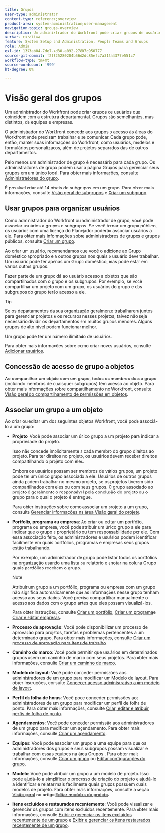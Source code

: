 ```yaml
---
title: Grupos
user-type: administrator
content-type: reference;overview
product-area: system-administration;user-management
navigation-topic: groups-overview
description: Um administrador do Workfront pode criar grupos de usuários que coincidem com a estrutura departamental. Grupos são semelhantes, mas distintos, de equipes e empresas. O administrador do Workfront concede aos grupos o acesso às áreas do Workfront onde precisam trabalhar e se comunicar. Cada grupo pode, então, manter suas informações do Workfront, como usuários, modelos e formulários personalizados, além de projetos separados das de outros departamentos. Pelo menos um administrador de grupo é necessário para cada grupo. Os administradores de grupo podem usar a página Grupos para gerenciar seus grupos em um único local. É possível criar até 14 níveis de subgrupos em um grupo.
author: Caroline
feature: System Setup and Administration, People Teams and Groups
role: Admin
exl-id: 1353ab04-7de7-4d30-a092-27807c950777
source-git-commit: f2f825280204b56d2dc85efc7a315a4377e551c7
workflow-type: tm+mt
source-wordcount: '999'
ht-degree: 0%

---
```


# Visão geral dos grupos

Um administrador do Workfront pode criar grupos de usuários que coincidem com a estrutura departamental. Grupos são semelhantes, mas distintos, de equipes e empresas.

O administrador do Workfront concede aos grupos o acesso às áreas do Workfront onde precisam trabalhar e se comunicar. Cada grupo pode, então, manter suas informações do Workfront, como usuários, modelos e formulários personalizados, além de projetos separados das de outros departamentos.

Pelo menos um administrador de grupo é necessário para cada grupo. Os administradores de grupo podem usar a página Grupos para gerenciar seus grupos em um único local. Para obter mais informações, consulte [Administradores do grupo](../../../administration-and-setup/manage-groups/group-roles/group-administrators.md).

É possível criar até 14 níveis de subgrupos em um grupo. Para obter mais informações, consulte [Visão geral de subgrupos](../../../administration-and-setup/manage-groups/groups-overview/subgroups.md) e [Criar um subgrupo](../../../administration-and-setup/manage-groups/create-and-manage-subgroups/create-a-subgroup.md).

## Usar grupos para organizar usuários

Como administrador do Workfront ou administrador de grupo, você pode associar usuários a grupos e subgrupos. Se você tornar um grupo público, os usuários com uma licença do Planejador poderão associar usuários a ele. Para obter mais informações sobre administradores de grupos e grupos públicos, consulte [Criar um grupo](../../../administration-and-setup/manage-groups/create-and-manage-groups/create-a-group.md).

Ao criar um usuário, recomendamos que você o adicione ao Grupo doméstico apropriado e a outros grupos nos quais o usuário deve trabalhar. Um usuário pode ter apenas um Grupo doméstico, mas pode estar em vários outros grupos.

Fazer parte de um grupo dá ao usuário acesso a objetos que são compartilhados com o grupo e os subgrupos. Por exemplo, se você compartilhar um projeto com um grupo, os usuários do grupo e dos subgrupos do grupo terão acesso a ele.

>[!TIP]
>
>Se os departamentos da sua organização geralmente trabalharem juntos para gerenciar projetos e os recursos nesses projetos, talvez não seja necessário dividir os departamentos em muitos grupos menores. Alguns grupos de alto nível podem funcionar melhor.

Um grupo pode ter um número ilimitado de usuários.

Para obter mais informações sobre como criar novos usuários, consulte [Adicionar usuários](../../../administration-and-setup/add-users/add-users.md).

## Concessão de acesso de grupo a objetos

Ao compartilhar um objeto com um grupo, todos os membros desse grupo (incluindo membros de quaisquer subgrupos) têm acesso ao objeto. Para obter mais informações sobre compartilhamento no Workfront, consulte [Visão geral do compartilhamento de permissões em objetos](../../../workfront-basics/grant-and-request-access-to-objects/sharing-permissions-on-objects-overview.md).

## Associar um grupo a um objeto

Ao criar ou editar um dos seguintes objetos Workfront, você pode associá-lo a um grupo:

* **Projeto**: Você pode associar um único grupo a um projeto para indicar a propriedade do projeto.

   Isso não concede implicitamente a cada membro do grupo direitos ao projeto. Para ter direitos no projeto, os usuários devem receber direitos compartilhando o projeto com eles.

   Embora os usuários possam ser membros de vários grupos, um projeto pode ter um único grupo associado a ele. Usuários de outros grupos ainda podem trabalhar no mesmo projeto, se os projetos tiverem sido compartilhados com eles ou com seus grupos. O grupo associado ao projeto é geralmente o responsável pela conclusão do projeto ou o grupo para o qual o projeto é entregue.

   Para obter instruções sobre como associar um projeto a um grupo, consulte [Gerenciar informações na área Visão geral do projeto](../../../manage-work/projects/manage-projects/understand-project-overview-area.md).

* **Portfolio, programa ou empresa**: Ao criar ou editar um portfólio, programa ou empresa, você pode atribuir um único grupo a ele para indicar que o grupo é proprietário ou tem responsabilidade por ele. Com essa associação feita, os administradores e usuários podem identificar facilmente em quais portfólios, programas e empresas seus grupos estão trabalhando.

   Por exemplo, um administrador de grupo pode listar todos os portfólios na organização usando uma lista ou relatório e anotar na coluna Grupo quais portfólios recebem o grupo.

   >[!NOTE]
   >
   >Atribuir um grupo a um portfólio, programa ou empresa com um grupo não significa automaticamente que as informações nesse grupo tenham acesso aos seus dados. Você precisa compartilhar manualmente o acesso aos dados com o grupo antes que eles possam visualizá-los.

   Para obter instruções, consulte [Criar um portfólio](../../../manage-work/portfolios/create-and-manage-portfolios/create-portfolios.md), [Criar um programa](../../../manage-work/portfolios/create-and-manage-programs/create-program.md)e [Criar e editar empresas](../../../administration-and-setup/set-up-workfront/organizational-setup/create-and-edit-companies.md).

* **Processo de aprovação**: Você pode disponibilizar um processo de aprovação para projetos, tarefas e problemas pertencentes a um determinado grupo. Para obter mais informações, consulte [Criar um processo de aprovação para itens de trabalho](../../../administration-and-setup/customize-workfront/configure-approval-milestone-processes/create-approval-processes.md).
* **Caminho do marco**: Você pode permitir que usuários em determinados grupos usem um caminho de marco com seus projetos. Para obter mais informações, consulte [Criar um caminho de marco](../../../administration-and-setup/customize-workfront/configure-approval-milestone-processes/create-milestone-path.md).
* **Modelo de layout**: Você pode conceder permissões aos administradores de um grupo para modificar um Modelo de layout. Para obter instruções, consulte [Conceder acesso administrativo a um modelo de layout](../../../administration-and-setup/customize-workfront/use-layout-templates/grant-admin-access-layout-template.md).

* **Perfil da folha de horas**: Você pode conceder permissões aos administradores de um grupo para modificar um perfil de folha de ponto. Para obter mais informações, consulte [Criar, editar e atribuir perfis de folha de ponto](../../../timesheets/create-and-manage-timesheets/create-timesheet-profiles.md).

* **Agendamentos**: Você pode conceder permissão aos administradores de um grupo para modificar um agendamento. Para obter mais informações, consulte [Criar um agendamento](../../../administration-and-setup/set-up-workfront/configure-timesheets-schedules/create-schedules.md).
* **Equipes**: Você pode associar um grupo a uma equipe para que os administradores dos grupos e seus subgrupos possam visualizar e trabalhar com essas equipes na área Grupos . Para obter mais informações, consulte [Criar um grupo](../../../people-teams-and-groups/create-and-manage-teams/create-a-team.md) ou [Editar configurações do grupo](../../../people-teams-and-groups/create-and-manage-teams/edit-team-settings.md).
* **Modelo**: Você pode atribuir um grupo a um modelo de projeto. Isso pode ajudá-lo a simplificar o processo de criação do projeto e ajudá-lo a identificar e relatar mais facilmente quais grupos possuem quais modelos de projeto. Para obter mais informações, consulte a seção [Visão geral](../../../manage-work/projects/create-and-manage-templates/edit-templates.md#overview) no artigo [Editar modelos de projeto](../../../manage-work/projects/create-and-manage-templates/edit-templates.md).

* **Itens excluídos e restaurados recentemente**: Você pode visualizar e gerenciar os grupos com itens excluídos recentemente. Para obter mais informações, consulte [Exibir e gerenciar os itens excluídos recentemente de um grupo](../../../administration-and-setup/manage-groups/work-with-group-objects/view-manage-groups-recently-deleted-objects.md) e [Exibir e gerenciar os itens restaurados recentemente de um grupo](../../../administration-and-setup/manage-groups/work-with-group-objects/view-manage-groups-recently-restored-objects.md).

